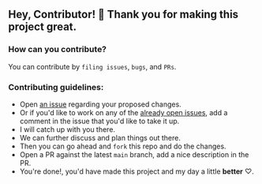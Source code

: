 ## Hey, Contributor! 👋  Thank you for making this project great.

### How can you contribute?

You can contribute by `filing issues`, `bugs`, and `PRs`.

### Contributing guidelines:

- Open [an issue](https://github.com/JayaSuryaT/minesweeper-j-compose/issues/new) regarding your proposed changes.
- Or if you'd like to work on any of the [already open issues](https://github.com/JayaSuryaT/minesweeper-j-compose/issues), add a comment in the issue that you'd like to take it up.
- I will catch up with you there.
- We can further discuss and plan things out there.
- Then you can go ahead and `fork` this repo and do the changes.
- Open a PR against the latest `main` branch, add a nice description in the PR.
- You're done!, you'd have made this project and my day a little **better** ♡.
